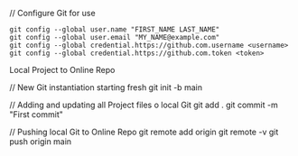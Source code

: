 // Configure Git for use

    git config --global user.name "FIRST_NAME LAST_NAME"
    git config --global user.email "MY_NAME@example.com"
    git config --global credential.https://github.com.username <username>
    git config --global credential.https://github.com.token <token>

Local Project to Online Repo

// New Git instantiation starting fresh
    git init -b main

// Adding and updating all Project files o local Git
    git add .
    git commit -m "First commit"

// Pushing local Git to Online Repo
    git remote add origin <URL>
    git remote -v
    git push origin main



